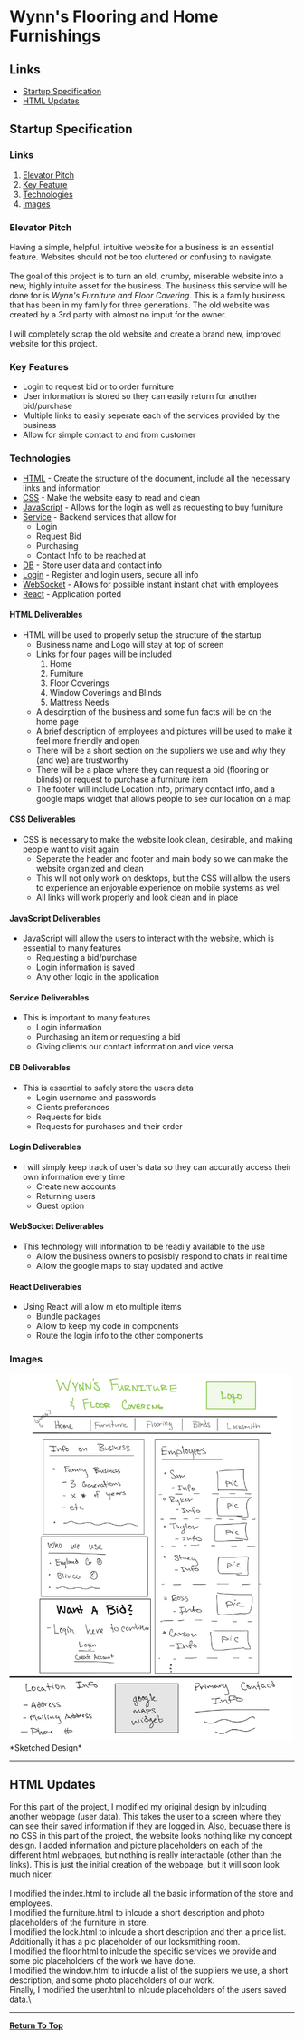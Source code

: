 # Wynn's Flooring and Home Furnishings
## Links
- [Startup Specification](#startup-specification)
- [HTML Updates](#html-updates)
## Startup Specification
### Links
1. [Elevator Pitch](#elevator-pitch)
2. [Key Feature](#key-features)
3. [Technologies](#technologies)
4. [Images](#images)
### Elevator Pitch
Having a simple, helpful, intuitive website for a business is an essential feature. Websites should not be too cluttered or confusing to navigate.\
\
The goal of this project is to turn an old, crumby, miserable website into a new, highly intuite asset for the business. The business this service will be done for is *Wynn's Furniture and Floor Covering*. This is a family business that has been in my family for three generations. The old website was created by a 3rd party with almost no imput for the owner.\
\
I will completely scrap the old website and create a brand new, improved website for this project.
### Key Features
- Login to request bid or to order furniture
- User information is stored so they can easily return for another bid/purchase
- Multiple links to easily seperate each of the services provided by the business
- Allow for simple contact to and from customer
### Technologies
- [HTML](#html-deliverables) - Create the structure of the document, include all the necessary links and information
- [CSS](#css) - Make the website easy to read and clean
- [JavaScript](#javascript-deliverables) - Allows for the login as well as requesting to buy furniture
- [Service](#service-deliverables) - Backend services that allow for
    - Login
    - Request Bid
    - Purchasing
    - Contact Info to be reached at
- [DB](#db-deliverables) - Store user data and contact info
- [Login](#login-deliverables) - Register and login users, secure all info
- [WebSocket](#websocket-deliverables) - Allows for possible instant instant chat with employees
- [React](#react-deliverables) - Application ported
#### HTML Deliverables
- HTML will be used to properly setup the structure of the startup
    - Business name and Logo will stay at top of screen
    - Links for four pages will be included
        1. Home
        2. Furniture
        3. Floor Coverings
        4. Window Coverings and Blinds
        5. Mattress Needs
    - A descirption of the business and some fun facts will be on the home page
    - A brief description of employees and pictures will be used to make it feel more friendly and open
    - There will be a short section on the suppliers we use and why they (and we) are trustworthy
    - There will be a place where they can request a bid (flooring or blinds) or request to purchase a furniture item
    - The footer will include Location info, primary contact info, and a google maps widget that allows people to see our location on a map
#### CSS Deliverables
- CSS is necessary to make the website look clean, desirable, and making people want to visit again
    - Seperate the header and footer and main body so we can make the website organized and clean
    - This will not only work on desktops, but the CSS will allow the users to experience an enjoyable experience on mobile systems as well
    - All links will work properly and look clean and in place
#### JavaScript Deliverables
- JavaScript will allow the users to interact with the website, which is essential to many features
    - Requesting a bid/purchase
    - Login information is saved
    - Any other logic in the application
#### Service Deliverables
- This is important to many features
    - Login information
    - Purchasing an item or requesting a bid
    - Giving clients our contact information and vice versa
#### DB Deliverables
- This is essential to safely store the users data
    - Login username and passwords
    - Clients preferances
    - Requests for bids
    - Requests for purchases and their order
#### Login Deliverables
- I will simply keep track of user's data so they can accuratly access their own information every time
    - Create new accounts
    - Returning users
    - Guest option
#### WebSocket Deliverables
- This technology will information to be readily available to the use
    - Allow the business owners to posisbly respond to chats in real time
    - Allow the google maps to stay updated and active
#### React Deliverables
- Using React will allow m eto multiple items
    - Bundle packages
    - Allow to keep my code in components
    - Route the login info to the other components
### Images
<img src="SamplePage.jpg" alt="Sketched Design" width="500"/>
*Sketched Design*

---

## HTML Updates
For this part of the project, I modified my original design by inlcuding another webpage (user data). This takes the user to a screen where they can see their saved information if they are logged in. Also, becuase there is no CSS in this part of the project, the website looks nothing like my concept design. I added information and picture placeholders on each of the different html webpages, but nothing is really interactable (other than the links). This is just the initial creation of the webpage, but it will soon look much nicer.\
\
I modified the index.html to include all the basic information of the store and employees.\
I modified the furniture.html to inlcude a short description and photo placeholders of the furniture in store.\
I modified the lock.html to inlcude a short description and then a price list. Additionally it has a pic placeholder of our locksmithing room.\
I modified the floor.html to inlcude the specific services we provide and some pic placeholders of the work we have done.\
I modified the window.html to inlucde a list of the suppliers we use, a short description, and some photo placeholders of our work.\
Finally, I modified the user.html to inlcude placeholders of the users saved data.\

---

[**Return To Top**](#wynns-flooring-and-home-furnishings)
